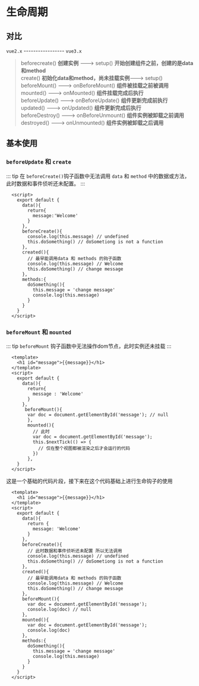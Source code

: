 # 生命周期

## 对比
  `vue2.x` ----------------- `vue3.x`
  > beforecreate() **创建实例** ---> setup()  **开始创建组件之前，创建的是data和method** <br />
  > create() **初始化data和method，尚未挂载实例**---> setup() <br />
  > beforeMount() ---> onBeforeMount() **组件被挂载之前被调用**<br />
  > mounted()  ---> onMounted() **组件挂载完成后执行**<br />
  > beforeUpdate() ---> onBeforeUpdate() **组件更新完成前执行** <br />
  > updated() ---> onUpdated() **组件更新完成后执行** <br />
  > beforeDestroy() ---> onBeforeUnmount() **组件实例被卸载之前调用** <br />
  > destroyed() ---> onUnmounted() **组件实例被卸载之后调用** <br />

## 基本使用
  ### `beforeUpdate` 和 `create`
  ::: tip
  在 `beforeCreate()`钩子函数中无法调用 `data` 和 `method` 中的数据或方法，此时数据和事件侦听还未配置。
  :::
  ``` vue 
    <script>
      export default {
        data(){
          return{
            message:'Welcome'
          }
        },
        beforeCreate(){
          console.log(this.message) // undefined
          this.doSomething() // doSometiong is not a function
        },
        created(){
          // 最早能调用data 和 methods 的钩子函数
          console.log(this.message) // Welcome
          this.doSomething() // change message
        },
        methods:{
          doSomething(){
            this.message = 'change message'
            console.log(this.message)
          }
        }
      }
    </script>
  ```
  ### `beforeMount` 和 `mounted`

  ::: tip
    `beforeMount` 钩子函数中无法操作dom节点，此时实例还未挂载
  :::
  ``` vue
    <template>
      <h1 id="message">{{message}}</h1>
    </template>
    <script>
      export default {
        data(){
          return{
            message : 'Welcome'
          }
        },
         beforeMount(){
          var doc = document.getElementById('message'); // null
          },
          mounted(){
            // 此时
            var doc = document.getElementById('message');
            this.$nextTick(() => {
              // 仅在整个视图都被渲染之后才会运行的代码
            })
          },
      }
    </script>
  ```



  这是一个基础的代码片段，接下来在这个代码基础上进行生命钩子的使用
  ``` vue 
    <template>
      <h1 id="message">{{message}}</h1>
    </template>
    <script>
      export default {
        data(){
          return {
            message: 'Welcome'
          }
        },
        beforeCreate(){
          // 此时数据和事件侦听还未配置 所以无法调用
          console.log(this.message) // undefined
          this.doSomething() // doSometiong is not a function
        },
        created(){
          // 最早能调用data 和 methods 的钩子函数
          console.log(this.message) // Welcome
          this.doSomething() // change message
        },
        beforeMount(){
          var doc = document.getElementById('message');
          console.log(doc) // null
        },
        mounted(){
          var doc = document.getElementById('message');
          console.log(doc) 
        },
        methods:{
          doSomething(){
            this.message = 'change message'
            console.log(this.message)
          }
        }
      }
    </script>

